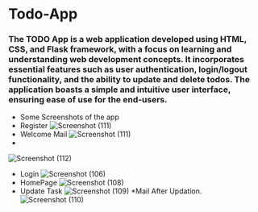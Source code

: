# Todo-App
### The TODO App is a web application developed using HTML, CSS, and Flask framework, with a focus on learning and understanding web development concepts. It incorporates essential features such as user authentication, login/logout functionality, and the ability to update and delete todos. The application boasts a simple and intuitive user interface, ensuring ease of use for the end-users.

* Some Screenshots of the app
* Register
![Screenshot (111)](https://github.com/thegeek36/Todo-App/assets/76440306/77c117a4-8a10-44a3-bd4d-96ae9943cdb3)
* Welcome Mail
![Screenshot (111)](https://github.com/thegeek36/Todo-App/assets/76440306/a55f4db6-24fd-407d-8d24-a72121ada022)  
* 
![Screenshot (112)](https://github.com/thegeek36/Todo-App/assets/76440306/2a54d600-3bd8-4cfb-b503-ca57c1db88f8)
* Login
![Screenshot (106)](https://github.com/thegeek36/Todo-App/assets/76440306/6eb65b8c-c619-4330-af1f-526283f7025b)
* HomePage
![Screenshot (108)](https://github.com/thegeek36/Todo-App/assets/76440306/06475eba-dce0-499f-89fa-b397742cd8ef)
* Update Task
![Screenshot (109)](https://github.com/thegeek36/Todo-App/assets/76440306/c9cb1599-8fde-4bd1-bece-085b23f68a0c)
*Mail After Updation.
![Screenshot (110)](https://github.com/thegeek36/Todo-App/assets/76440306/949d356b-1d73-4b13-99b4-b3ef931d187b)
